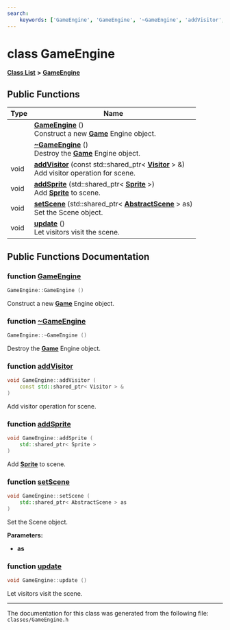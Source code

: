 ```yaml
---
search:
    keywords: ['GameEngine', 'GameEngine', '~GameEngine', 'addVisitor', 'addSprite', 'setScene', 'update']
---
```


# class GameEngine

[**Class List**](annotated.md) **>** [**GameEngine**](class_game_engine.md)


## Public Functions

|Type|Name|
|-----|-----|
||[**GameEngine**](class_game_engine.md#1a64c430f74d72e2745646fdbffbd97930) () <br>Construct a new **[Game](class_game.md)** Engine object. |
||[**~GameEngine**](class_game_engine.md#1a8e59d8341ef9d2dcc62eee1437e37f14) () <br>Destroy the **[Game](class_game.md)** Engine object. |
|void|[**addVisitor**](class_game_engine.md#1aab3035fb0f041131db9d237b3ebc5a7e) (const std::shared\_ptr< **[Visitor](class_visitor.md)** > &) <br>Add visitor operation for scene. |
|void|[**addSprite**](class_game_engine.md#1a353327a50e1016a448156d93a6941b8e) (std::shared\_ptr< **[Sprite](class_sprite.md)** >) <br>Add **[Sprite](class_sprite.md)** to scene. |
|void|[**setScene**](class_game_engine.md#1a3144fb41f147af39a281e18e41e84121) (std::shared\_ptr< **[AbstractScene](class_abstract_scene.md)** > as) <br>Set the Scene object. |
|void|[**update**](class_game_engine.md#1ae03241b464040b659b6a91f27920e8c3) () <br>Let visitors visit the scene. |


## Public Functions Documentation

### function <a id="1a64c430f74d72e2745646fdbffbd97930" href="#1a64c430f74d72e2745646fdbffbd97930">GameEngine</a>

```cpp
GameEngine::GameEngine ()
```

Construct a new **[Game](class_game.md)** Engine object. 


### function <a id="1a8e59d8341ef9d2dcc62eee1437e37f14" href="#1a8e59d8341ef9d2dcc62eee1437e37f14">~GameEngine</a>

```cpp
GameEngine::~GameEngine ()
```

Destroy the **[Game](class_game.md)** Engine object. 


### function <a id="1aab3035fb0f041131db9d237b3ebc5a7e" href="#1aab3035fb0f041131db9d237b3ebc5a7e">addVisitor</a>

```cpp
void GameEngine::addVisitor (
    const std::shared_ptr< Visitor > & 
)
```

Add visitor operation for scene. 


### function <a id="1a353327a50e1016a448156d93a6941b8e" href="#1a353327a50e1016a448156d93a6941b8e">addSprite</a>

```cpp
void GameEngine::addSprite (
    std::shared_ptr< Sprite > 
)
```

Add **[Sprite](class_sprite.md)** to scene. 


### function <a id="1a3144fb41f147af39a281e18e41e84121" href="#1a3144fb41f147af39a281e18e41e84121">setScene</a>

```cpp
void GameEngine::setScene (
    std::shared_ptr< AbstractScene > as
)
```

Set the Scene object. 



**Parameters:**


* **as** 



### function <a id="1ae03241b464040b659b6a91f27920e8c3" href="#1ae03241b464040b659b6a91f27920e8c3">update</a>

```cpp
void GameEngine::update ()
```

Let visitors visit the scene. 




----------------------------------------
The documentation for this class was generated from the following file: `classes/GameEngine.h`
